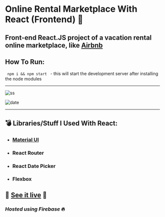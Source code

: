 # Online Rental Marketplace With React (Frontend) 🚀
## Front-end React.JS project of a vacation rental online marketplace, like [Airbnb](https://www.airbnb.co.in/)




## How To Run:
<code> npm i && npm start </code> - this will start the development server after installing the node modules

---

![ss](https://user-images.githubusercontent.com/55017730/92153323-b4185580-ee41-11ea-8c59-70f76d919d1e.png)



![date](https://user-images.githubusercontent.com/55017730/92153225-8c28f200-ee41-11ea-914d-ec5ca6e6d446.png)

---

## 💣 Libraries/Stuff I Used With React:

* ### [Material UI](https://material-ui.com/)
* ### React Router
* ### React Date Picker
* ### Flexbox



## 📛 [See it live](https://airbnb-clone-c3424.web.app/) 📛

### *Hosted using Firebase* 🔥

